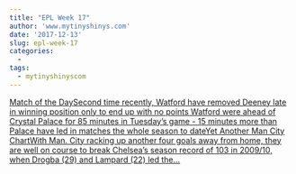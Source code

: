 ```yaml
---
title: "EPL Week 17"
author: 'www.mytinyshinys.com'
date: '2017-12-13'
slug: epl-week-17
categories:
  - 
tags:
  - mytinyshinyscom
---
```


[Match of the DaySecond time recently, Watford have removed Deeney late in winning position only to end up with no points Watford were ahead of Crystal Palace for 85 minutes in Tuesday’s game - 15 minutes more than Palace have led in matches the whole season to dateYet Another Man City ChartWith Man. City racking up another four goals away from home, they are well on course to break Chelsea’s season record of 103 in 2009/10, when Drogba (29) and Lampard (22) led the...<click to read more>](https://www.mytinyshinys.com/2017/12/13/epl-week-17/)

